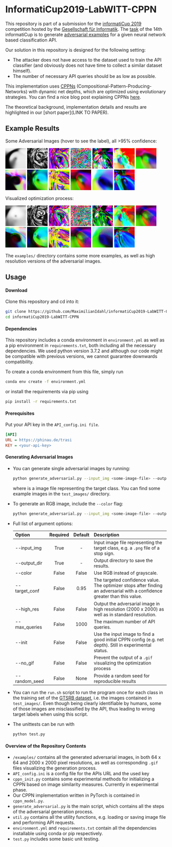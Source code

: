 # InformatiCup2019-LabWITT-CPPN

This repository is part of a submission for the [informatiCup 2019](http://www.informaticup.de) competition
hosted by the [Gesellschaft für Informatik](https://gi.de).
The [task](https://github.com/InformatiCup/InformatiCup2019/blob/master/Irrbilder.pdf) 
of the 14th informatiCup is to generate [adversarial examples](https://blog.openai.com/adversarial-example-research/) 
for a given neural network based classification API.

Our solution in this repository is designed for the following setting:
* The attacker does not have access to the dataset used to train the API classifier 
(and obviously does not have time to collect a similar dataset himself).
* The number of necessary API queries should be as low as possible.

This implementation uses [CPPNs](https://en.wikipedia.org/wiki/Compositional_pattern-producing_network)
(Compositional-Pattern-Producing-Networks) with dynamic net depths, which are optimized using evolutionary strategies.
You can find a nice blog post explaining CPPNs [here](http://blog.otoro.net/2016/03/25/generating-abstract-patterns-with-tensorflow/).

The theoretical background, implementation details and results are highlighted in our [short paper](LINK TO PAPER).

## Example Results
Some Adversarial Images (hover to see the label), all >95% confidence:

![](./examples/adversarial_Ende_aller_Streckenverbote_0.9562.png "Ende aller Streckenverbote")
![](./examples/adversarial_Doppelkurve_(zunachst_links)_0.9652.png "Doppelkurve (zunächst links)")
![](./examples/adversarial_Zulassige_Hochstgeschwindigkeit_(20)_0.9725.png "Zulässige Höchstgeschwindigkeit (20)")
![](./examples/adversarial_Vorfahrt_0.9606.png "Vorfahrt")
![](./examples/adversarial_Gefahrenstelle_0.9862.png "Gefahrenstelle")
![](./examples/adversarial_Fuganger_0.9813.png "Fußgänger")
![](./examples/adversarial_Fahrradfahrer_0.9505.png "Fahrradfahrer")
![](./examples/adversarial_Ende_der_Geschwindigkeitsbegrenzung_(80)_0.9725.png "Ende der Geschwindigkeitsbegrenzung (80)")
![](./examples/adversarial_Ende_aller_Streckenverbote_0.9538.png "Ende aller Streckenverbote")
![](./examples/adversarial_Einmalige_Vorfahrt_0.9768.png "Einmalige Vorfahrt")
![](./examples/adversarial_Baustelle_0.9746.png "Baustelle")
![](./examples/adversarial_Ausschlielich_rechts_0.9539.png "Ausschließlich rechts")
![](./examples/adversarial_Ausschlielich_geradeaus_0.9833.png "Ausschließlich geradeaus")


Visualized optimization process:

![](./examples/convergence_Ende_aller_Streckenverbote_0.9562.gif "Ende aller Streckenverbote")
![](./examples/convergence_Doppelkurve_(zunachst_links)_0.9652.gif "Doppelkurve (zunächst links)")
![](./examples/convergence_Zulassige_Hochstgeschwindigkeit_(20)_0.9725.gif "Zulässige Höchstgeschwindigkeit (20)")
![](./examples/convergence_Vorfahrt_0.9606.gif "Vorfahrt")
![](./examples/convergence_Gefahrenstelle_0.9862.gif "Gefahrenstelle")
![](./examples/convergence_Fuganger_0.9813.gif "Fußgänger")
![](./examples/convergence_Fahrradfahrer_0.9505.gif "Fahrradfahrer")
![](./examples/convergence_Ende_der_Geschwindigkeitsbegrenzung_(80)_0.9725.gif "Ende der Geschwindigkeitsbegrenzung (80)")
![](./examples/convergence_Ende_aller_Streckenverbote_0.9538.gif "Ende aller Streckenverbote")
![](./examples/convergence_Einmalige_Vorfahrt_0.9768.gif "Einmalige Vorfahrt")
![](./examples/convergence_Baustelle_0.9746.gif "Baustelle")
![](./examples/convergence_Ausschlielich_rechts_0.9539.gif "Ausschließlich rechts")
![](./examples/convergence_Ausschlielich_geradeaus_0.9833.gif "Ausschließlich geradeaus")


The `examples/` directory contains some more examples, as well as high resolution versions of the adversarial images.

## Usage


#### Download

Clone this repository and cd into it:
```bash
git clone https://github.com/MaximilianIdahl/informatiCup2019-LabWITT-CPPN.git
cd informatiCup2019-LabWITT-CPPN
```
#### Dependencies

This repository includes a conda environment in `environment.yml` as well as a pip environment in `requirements.txt`,
 both including all the necessary dependencies. We used python version 3.7.2 and although our code might be compatible
  with previous versions, we cannot guarantee downwards compatibility.
 
To create a conda environment from this file, simply run
```bash
conda env create -f environment.yml
```
or install the requirements via pip using
```bash
pip install -r requirements.txt
```

#### Prerequisites
Put your API key in the `API_config.ini file`.
```ini
[API]
URL = https://phinau.de/trasi
KEY = <your-api-key>
```
#### Generating Adversarial Images
* You can generate single adversarial images by running:
    ```bash
    python generate_adversarial.py --input_img <some-image-file> --output_dir <some-directory>
    ```
   where <some-image-file> is a image file representing the target class. 
   You can find some example images in the `test_images/` directory.
* To generate an RGB image, include the `--color` flag:
    ```bash
    python generate_adversarial.py --input_img <some-image-file> --output_dir <some-directory> --color
    ```
* Full list of argument options:

    |Option|Required|Default|Description|
    |------|:------:|:-----:|-----------|
    |--input_img|True|-|Input image file representing the target class, e.g. a `.png` file of a stop sign.|
    |--output_dir|True|-|Output directory to save the results.|
    |--color|False|False|Use RGB instead of grayscale.|
    |--target_conf|False|0.95|The targeted confidence value. The optimizer stops after finding an adversarial with a confidence greater than this value.|
    |--high_res|False|False|Output the adversarial image in high resolution (2000 x 2000) as well as in standard resolution.|
    |--max_queries|False|1000|The maximum number of API queries.|
    |--init|False|False|Use the input image to find a good initial CPPN config (e.g. net depth). Still in experimental status.|
    |--no_gif|False|False|Prevent the output of a `.gif` visualizing the optimization process|
    |--random_seed|False|None|Provide a random seed for reproducible results|

* You can run the `run.sh` script to run the program once for each class in the training 
set of the [GTSRB dataset](http://benchmark.ini.rub.de/), i.e. the images contained in `test_images/`. Even though being clearly identifiable by humans, some of those 
images are misclassified by the API, thus leading to wrong target labels when using this script.

* The unittests can be run with
    ```bash
    python test.py
    ```
    
    
#### Overview of the Repository Contents
* `/examples/` contains all the generated adversarial images, in both 64 x 64 and 2000 x 2000 pixel resolutions, as well
as corresponding `.gif` files visualizing the generation process.
* `API_config.ini` is a config file for the APIs URL and the used key
* `cppn_init.py` contains some experimental methods for initializing a CPPN based on image similarity measures. Currently in experimental phase.
* Our CPPN implementation written in PyTorch is contained in `cppn_model.py`.
* `generate_adversarial.py` is the main script, which contains all the steps of the adversarial generation process.
* `util.py` contains all the utility functions, e.g. loading or saving image file and performing API requests.
* `environment.yml` and `requirements.txt` contain all the dependencies installable using conda or pip respectively.
* `test.py` includes some basic unit testing.








